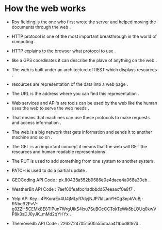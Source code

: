 # How the web works 

- Roy fielding is the one who first wrote the server and helped moving the documents through the web .
- HTTP protocol is one of the most important breakthrough in the world of computing .
- HTTP explains to the browser what protocol to use .
- like a GPS coordinates it can describe the plave of anything on the web .
- The web is built under an architecture of REST which displays resources .
- resources are representation of the data into a web page .
- The URL is the address where you can find this representation .
- Web services and API's are tools can be used by the web like the human uses the web to serve the web needs .
- That means that machines can use these protocols to make requests and access information .
- The web is a big network that gets information and sends it to another machine and so on .
- The GET is an important concept it means that the web will GET the resources and human readable representaions .
- The PUT is used to add something from one system to another system .
- PATCH is used to do a partial update .


- GEOCoding API Code : pk.80438a552b9686e0e4dace4a068a30eb	.

- WeatherBit API Code : 7aef00feafbc4adbbdd57eeaacf0a8f7	.

- Yelp API Key : 4PKoraEx4U4jMLyR7dyjNJP7kILanYHCg3epkVuBj-9Nbc92PvV-g0ZZH5CEMx8E8TIPun7WrgUikS4Ixu7SuBOcCCTokTeWk6bLOUq0kwVP8k3sDJ0yJK_mMd2qYHYx .

- Themoviedb API Code : 22627247051500a55dbaa4f1bbd8f97d .
